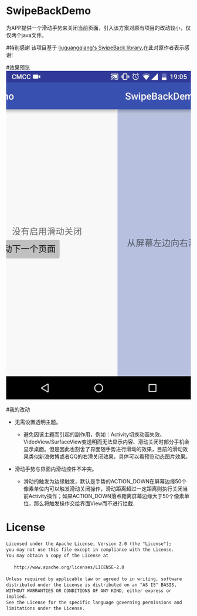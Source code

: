 # SwipeBackDemo
为APP提供一个滑动手势来关闭当前页面，引入该方案对原有项目的改动较小，仅仅两个java文件。

#特别感谢
该项目基于 [liuguangqiang's SwipeBack library](https://github.com/liuguangqiang/SwipeBack),在此对原作者表示感谢! 

#效果预览
![preview](https://github.com/freecats/SwipeBackDemo/blob/master/preview.gif)

#我的改动
* 无需设置透明主题。
  * 避免因该主题而引起的副作用，例如：Activity切换动画失效、VideoView/SurfaceView变透明而无法显示内容、滑动关闭时部分手机会显示桌面。但是因此也割舍了界面随手势进行滑动的效果，目前的滑动效果类似新浪微博或者QQ的右滑关闭效果，具体可以看预览动态图片效果。
  

* 滑动手势与界面内滑动控件不冲突。
  * 滑动的触发为边缘触发，默认是手势的ACTION_DOWN在屏幕边缘50个像素单位内可以触发滑动关闭操作，滑动距离超过一定距离则执行关闭当前Activity操作；如果ACTION_DOWN落点距离屏幕边缘大于50个像素单位，那么将触发操作交给界面View而不进行拦截.
  
# License



    Licensed under the Apache License, Version 2.0 (the "License");
    you may not use this file except in compliance with the License.
    You may obtain a copy of the License at

       http://www.apache.org/licenses/LICENSE-2.0

    Unless required by applicable law or agreed to in writing, software
    distributed under the License is distributed on an "AS IS" BASIS,
    WITHOUT WARRANTIES OR CONDITIONS OF ANY KIND, either express or implied.
    See the License for the specific language governing permissions and
    limitations under the License.
